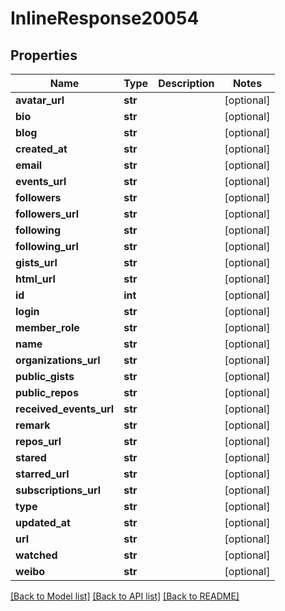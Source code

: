 # InlineResponse20054

## Properties
Name | Type | Description | Notes
------------ | ------------- | ------------- | -------------
**avatar_url** | **str** |  | [optional] 
**bio** | **str** |  | [optional] 
**blog** | **str** |  | [optional] 
**created_at** | **str** |  | [optional] 
**email** | **str** |  | [optional] 
**events_url** | **str** |  | [optional] 
**followers** | **str** |  | [optional] 
**followers_url** | **str** |  | [optional] 
**following** | **str** |  | [optional] 
**following_url** | **str** |  | [optional] 
**gists_url** | **str** |  | [optional] 
**html_url** | **str** |  | [optional] 
**id** | **int** |  | [optional] 
**login** | **str** |  | [optional] 
**member_role** | **str** |  | [optional] 
**name** | **str** |  | [optional] 
**organizations_url** | **str** |  | [optional] 
**public_gists** | **str** |  | [optional] 
**public_repos** | **str** |  | [optional] 
**received_events_url** | **str** |  | [optional] 
**remark** | **str** |  | [optional] 
**repos_url** | **str** |  | [optional] 
**stared** | **str** |  | [optional] 
**starred_url** | **str** |  | [optional] 
**subscriptions_url** | **str** |  | [optional] 
**type** | **str** |  | [optional] 
**updated_at** | **str** |  | [optional] 
**url** | **str** |  | [optional] 
**watched** | **str** |  | [optional] 
**weibo** | **str** |  | [optional] 

[[Back to Model list]](../README.md#documentation-for-models) [[Back to API list]](../README.md#documentation-for-api-endpoints) [[Back to README]](../README.md)


